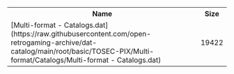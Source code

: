 <table>
<tr><th>Name</th><th>Size</th></tr>
<tr><td>[Multi-format - Catalogs.dat](https://raw.githubusercontent.com/open-retrogaming-archive/dat-catalog/main/root/basic/TOSEC-PIX/Multi-format/Catalogs/Multi-format - Catalogs.dat)</td><td>19422</td></tr>
</table>
